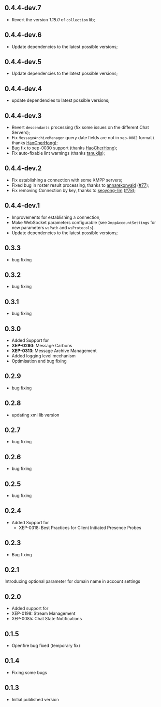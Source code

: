 ## 0.4.4-dev.7

- Revert the version *1.18.0* of `collection` lib;

## 0.4.4-dev.6

- Update dependencies to the latest possible versions;

## 0.4.4-dev.5

- Update dependencies to the latest possible versions;

## 0.4.4-dev.4

- update dependencies to latest possible versions;

## 0.4.4-dev.3

- Revert `descendants` processing (fix some issues on the different Chat Servers);
- Fix `MessageArchiveManager` query date fields are not in `xep-0082` format (
  thanks [HaoCherHong](https://github.com/HaoCherHong/));
- Bug fix to xep-0030 support (thanks [HaoCherHong](https://github.com/HaoCherHong/));
- Fix auto-fixable lint warnings (thanks [tanukijs](https://github.com/tanukijs));

## 0.4.4-dev.2

- Fix establishing a connection with some XMPP servers;
- Fixed bug in roster result processing, thanks
  to [annarekonvald](https://github.com/annarekonvald) ([#77](https://github.com/vukoye/xmpp_dart/pull/77));
- Fix removing Connection by key, thanks
  to [seoyong-lim](https://github.com/seoyong-lim) ([#78](https://github.com/vukoye/xmpp_dart/pull/78));

## 0.4.4-dev.1

- Improvements for establishing a connection;
- Make WebSocket parameters configurable (see `XmppAccountSettings` for new parameters `wsPath`
  and `wsProtocols`).
- Update dependencies to the latest possible versions;

## 0.3.3

- bug fixing

## 0.3.2

- bug fixing

## 0.3.1

- bug fixing

## 0.3.0

- Added Support for
- __XEP-0280__: Message Carbons
- __XEP-0313__: Message Archive Management
- Added logging level mechanism
- Optimisation and bug fixing

## 0.2.9

- bug fixing

## 0.2.8

- updating xml lib version

## 0.2.7

- bug fixing

## 0.2.6

- bug fixing

## 0.2.5

- bug fixing

## 0.2.4

- Added Support for
    - XEP-0318: Best Practices for Client Initiated Presence Probes

## 0.2.3

- Bug fixing

## 0.2.1

Introducing optional parameter for domain name in account settings

## 0.2.0

- Added support for
- XEP-0198: Stream Management
- XEP-0085: Chat State Notifications

## 0.1.5

- Openfire bug fixed (temporary fix)

## 0.1.4

- Fixing some bugs

## 0.1.3

- Initial published version
